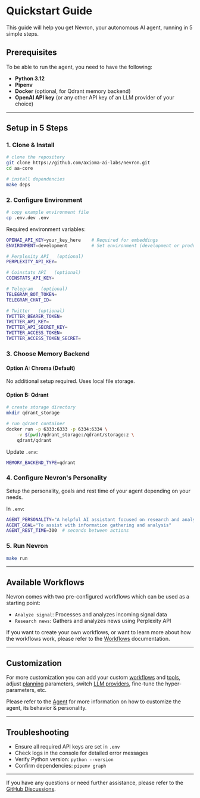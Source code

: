 # Quickstart Guide

This guide will help you get Nevron, your autonomous AI agent, running in 5 simple steps.


## Prerequisites

To be able to run the agent, you need to have the following:

- **Python 3.12**
- **Pipenv**
- **Docker** (optional, for Qdrant memory backend)
- **OpenAI API key** (or any other API key of an LLM provider of your choice)

-----

## Setup in 5 Steps

### 1. Clone & Install

```bash
# clone the repository
git clone https://github.com/axioma-ai-labs/nevron.git
cd aa-core

# install dependencies
make deps
```

### 2. Configure Environment

```bash
# copy example environment file
cp .env.dev .env
```

Required environment variables:
```bash
OPENAI_API_KEY=your_key_here    # Required for embeddings
ENVIRONMENT=development         # Set environment (development or production)

# Perplexity API   (optional)
PERPLEXITY_API_KEY=

# Coinstats API   (optional)
COINSTATS_API_KEY=

# Telegram   (optional)
TELEGRAM_BOT_TOKEN=
TELEGRAM_CHAT_ID=

# Twitter   (optional)
TWITTER_BEARER_TOKEN=
TWITTER_API_KEY=
TWITTER_API_SECRET_KEY=
TWITTER_ACCESS_TOKEN=
TWITTER_ACCESS_TOKEN_SECRET=
```

### 3. Choose Memory Backend

#### Option A: Chroma (Default)
No additional setup required. Uses local file storage.

#### Option B: Qdrant
```bash
# create storage directory
mkdir qdrant_storage

# run qdrant container
docker run -p 6333:6333 -p 6334:6334 \
    -v $(pwd)/qdrant_storage:/qdrant/storage:z \
    qdrant/qdrant
```

Update `.env`:
```bash
MEMORY_BACKEND_TYPE=qdrant
```

### 4. Configure Nevron's Personality

Setup the personality, goals and rest time of your agent depending on your needs.

In `.env`:
```bash
AGENT_PERSONALITY="A helpful AI assistant focused on research and analysis"
AGENT_GOAL="To assist with information gathering and analysis"
AGENT_REST_TIME=300  # seconds between actions
```

### 5. Run Nevron

```bash
make run
```

-----

## Available Workflows

Nevron comes with two pre-configured workflows which can be used as a starting point:

- `Analyze signal`: Processes and analyzes incoming signal data
- `Research news`: Gathers and analyzes news using Perplexity API

If you want to create your own workflows, or want to learn more about how the workflows work, please refer to the [Workflows](agent/workflows.md) documentation.

-----

## Customization

For more customization you can add your custom [workflows](agent/workflows.md) and [tools](agent/tools.md), adjust [planning](agent/planning.md) parameters, switch [LLM providers](agent/llm.md), fine-tune the hyper-parameters, etc.

Please refer to the [Agent](agent/overview.md) for more information on how to customize the agent, its behavior & personality.

-----

## Troubleshooting

- Ensure all required API keys are set in `.env`
- Check logs in the console for detailed error messages
- Verify Python version: `python --version`
- Confirm dependencies: `pipenv graph`

-----

If you have any questions or need further assistance, please refer to the [GitHub Discussions](https://github.com/axioma-ai-labs/nevron/discussions).
